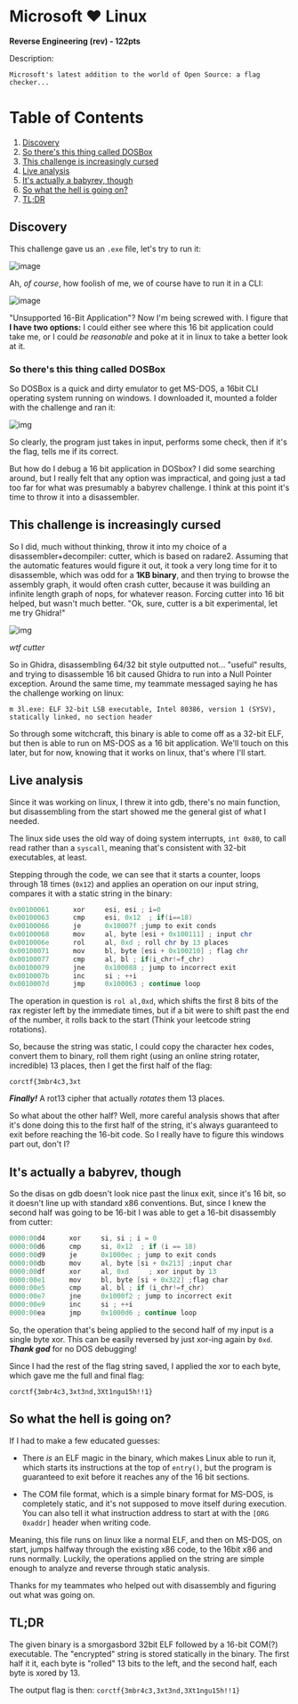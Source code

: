 # Microsoft ❤ Linux
**Reverse Engineering (rev) - 122pts**

Description:
```
Microsoft's latest addition to the world of Open Source: a flag checker...
```

# Table of Contents
1. [Discovery](#Discovery)
2. [So there's this thing called DOSBox](#DOSbox)
3. [This challenge is increasingly cursed](#Cursed)
4. [Live analysis](#Analysis)
5. [It's actually a babyrev, though](#babyrev)
6. [So what the hell is going on?](#splain)
8. [TL;DR](#tldr)

## Discovery <a name="Discovery"></a>

This challenge gave us an `.exe` file, let's try to run it:

![image](./runningexe.png)

Ah, *of course*, how foolish of me, we of course have to run it in a CLI:

![image](./16bit.png)

"Unsupported 16-Bit Application"? Now I'm being screwed with. I figure that **I have two options:** I could either see where this 16 bit application could take me, or I could *be reasonable* and poke at it in linux to take a better look at it.

### **So there's this thing called DOSBox** <a name="DOSbox"></a>
So DOSBox is a quick and dirty emulator to get MS-DOS, a 16bit CLI operating system running on windows. I downloaded it, mounted a folder with the challenge and ran it:

![img](./dosbox.png)

So clearly, the program just takes in input, performs some check, then if it's the flag, tells me if its correct.

But how do I debug a 16 bit application in DOSbox? I did some searching around, but I really felt that any option was impractical, and going just a tad too far for what was presumably a babyrev challenge. I think at this point it's time to throw it into a disassembler.

## This challenge is increasingly cursed <a name="Cursed"></a>
So I did, much without thinking, throw it into my choice of a disassembler+decompiler: cutter, which is based on radare2. Assuming that the automatic features would figure it out, it took a very long time for it to disassemble, which was odd for a **1KB binary**, and then trying to browse the assembly graph, it would often crash cutter, because it was building an infinite length graph of nops, for whatever reason. Forcing cutter into 16 bit helped, but wasn't much better. "Ok, sure, cutter is a bit experimental, let me try Ghidra!"

![img](./cutterdying.png)

*wtf cutter*

So in Ghidra, disassembling 64/32 bit style outputted not... "useful" results, and trying to disassemble 16 bit caused Ghidra to run into a Null Pointer exception. Around the same time, my teammate messaged saying he has the challenge working on linux:

```
m 3l.exe: ELF 32-bit LSB executable, Intel 80386, version 1 (SYSV), statically linked, no section header
```

So through some witchcraft, this binary is able to come off as a 32-bit ELF, but then is able to run on MS-DOS as a 16 bit application. We'll touch on this later, but for now, knowing that it works on linux, that's where I'll start.

## Live analysis <a name="Analysis"></a>
Since it was working on linux, I threw it into gdb, there's no main function, but disassembling from the start showed me the general gist of what I needed.

The linux side uses the old way of doing system interrupts, `int 0x80`, to call read rather than a `syscall`, meaning that's consistent with 32-bit executables, at least.

Stepping through the code, we can see that it starts a counter, loops through 18 times (`0x12`) and applies an operation on our input string, compares it with a static string in the binary:

```as
0x00100061      xor     esi, esi ; i=0
0x00100063      cmp     esi, 0x12  ; if(i==18)
0x00100066      je      0x10007f ;jump to exit conds
0x00100068      mov     al, byte [esi + 0x100111] ; input chr
0x0010006e      rol     al, 0xd ; roll chr by 13 places
0x00100071      mov     bl, byte [esi + 0x100210] ; flag chr
0x00100077      cmp     al, bl ; if(i_chr!=f_chr)
0x00100079      jne     0x100088 ; jump to incorrect exit
0x0010007b      inc     si ; ++i
0x0010007d      jmp     0x100063 ; continue loop
```

The operation in question is `rol al,0xd`, which shifts the first 8 bits of the rax register left by the immediate times, but if a bit were to shift past the end of the number, it rolls back to the start (Think your leetcode string rotations).

So, because the string was static, I could copy the character hex codes, convert them to binary, roll them right (using an online string rotater, incredible) 13 places, then I get the first half of the flag:

 `corctf{3mbr4c3,3xt`

***Finally!*** A rot13 cipher that actually *rotates* them 13 places.

So what about the other half? Well, more careful analysis shows that after it's done doing this to the first half of the string, it's always guaranteed to exit before reaching the 16-bit code. So I really have to figure this windows part out, don't I?

## It's actually a babyrev, though <a name="babyrev"></a>
So the disas on gdb doesn't look nice past the linux exit, since it's 16 bit, so it doesn't line up with standard x86 conventions. But, since I knew the second half was going to be 16-bit I was able to get a 16-bit disassembly from cutter: 

```as
0000:00d4      xor     si, si ; i = 0
0000:00d6      cmp     si, 0x12  ; if (i == 18) 
0000:00d9      je      0x1000ec ; jump to exit conds
0000:00db      mov     al, byte [si + 0x213] ;input char
0000:00df      xor     al, 0xd     ; xor input by 13
0000:00e1      mov     bl, byte [si + 0x322] ;flag char
0000:00e5      cmp     al, bl ; if (i_chr!=f_chr)
0000:00e7      jne     0x1000f2 ; jump to incorrect exit
0000:00e9      inc     si ; ++i
0000:00ea      jmp     0x1000d6 ; continue loop
```

So, the operation that's being applied to the second half of my input is a single byte xor. This can be easily reversed by just xor-ing again by `0xd`. ***Thank god*** for no DOS debugging!

Since I had the rest of the flag string saved, I applied the xor to each byte, which gave me the full and final flag:

`corctf{3mbr4c3,3xt3nd,3Xt1ngu15h!!1}`


## So what the hell is going on? <a name="splain"></a>

If I had to make a few educated guesses:

- There *is* an ELF magic in the binary, which makes Linux able to run it, which starts its instructions at the top of `entry()`, but the program is guaranteed to exit before it reaches any of the 16 bit sections.

- The COM file format, which is a simple binary format for MS-DOS, is completely static, and it's not supposed to move itself during execution. You can also tell it what instruction address to start at with the `[ORG 0xaddr]` header when writing code.

Meaning, this file runs on linux like a normal ELF, and then on MS-DOS, on start, jumps halfway through the existing x86 code, to the 16bit x86 and runs normally. Luckily, the operations applied on the string are simple enough to analyze and reverse through static analysis.

Thanks for my teammates who helped out with disassembly and figuring out what was going on.

## TL;DR <a name="tldr"></a>

The given binary is a smorgasbord 32bit ELF followed by a 16-bit COM(?) executable. The "encrypted" string is stored statically in the binary. The first half it it, each byte is "rolled" 13 bits to the left, and the second half, each byte is xored by 13.

The output flag is then: `corctf{3mbr4c3,3xt3nd,3Xt1ngu15h!!1}`
